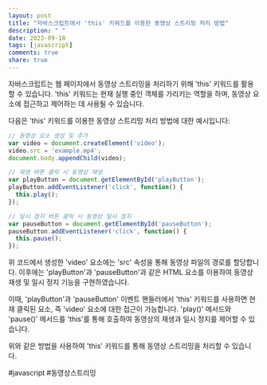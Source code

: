 ```yaml
---
layout: post
title: "자바스크립트에서 'this' 키워드를 이용한 동영상 스트리밍 처리 방법"
description: " "
date: 2023-09-18
tags: [javascript]
comments: true
share: true
---
```


자바스크립트는 웹 페이지에서 동영상 스트리밍을 처리하기 위해 'this' 키워드를 활용할 수 있습니다. 'this' 키워드는 현재 실행 중인 객체를 가리키는 역할을 하며, 동영상 요소에 접근하고 제어하는 데 사용될 수 있습니다.

다음은 'this' 키워드를 이용한 동영상 스트리밍 처리 방법에 대한 예시입니다:

```javascript
// 동영상 요소 생성 및 추가
var video = document.createElement('video');
video.src = 'example.mp4';
document.body.appendChild(video);

// 재생 버튼 클릭 시 동영상 재생
var playButton = document.getElementById('playButton');
playButton.addEventListener('click', function() {
  this.play();
});

// 일시 정지 버튼 클릭 시 동영상 일시 정지
var pauseButton = document.getElementById('pauseButton');
pauseButton.addEventListener('click', function() {
  this.pause();
});
```

위 코드에서 생성한 'video' 요소에는 'src' 속성을 통해 동영상 파일의 경로를 할당합니다. 이후에는 'playButton'과 'pauseButton'과 같은 HTML 요소를 이용하여 동영상 재생 및 일시 정지 기능을 구현하였습니다.

이때, 'playButton'과 'pauseButton' 이벤트 핸들러에서 'this' 키워드를 사용하면 현재 클릭된 요소, 즉 'video' 요소에 대한 접근이 가능합니다. 'play()' 메서드와 'pause()' 메서드를 'this'를 통해 호출하여 동영상의 재생과 일시 정지를 제어할 수 있습니다.

위와 같은 방법을 사용하여 'this' 키워드를 통해 동영상 스트리밍을 처리할 수 있습니다.

#javascript #동영상스트리밍